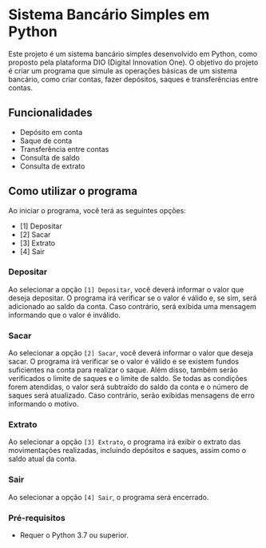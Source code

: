 # Sistema Bancário Simples em Python

Este projeto é um sistema bancário simples desenvolvido em Python, como proposto pela plataforma DIO (Digital Innovation One). O objetivo do projeto é criar um programa que simule as operações básicas de um sistema bancário, como criar contas, fazer depósitos, saques e transferências entre contas.

## Funcionalidades

- Depósito em conta
- Saque de conta
- Transferência entre contas
- Consulta de saldo
- Consulta de extrato

## Como utilizar o programa

Ao iniciar o programa, você terá as seguintes opções:

- [1] Depositar
- [2] Sacar
- [3] Extrato
- [4] Sair

### Depositar

Ao selecionar a opção `[1] Depositar`, você deverá informar o valor que deseja depositar. O programa irá verificar se o valor é válido e, se sim, será adicionado ao saldo da conta. Caso contrário, será exibida uma mensagem informando que o valor é inválido.

### Sacar

Ao selecionar a opção `[2] Sacar`, você deverá informar o valor que deseja sacar. O programa irá verificar se o valor é válido e se existem fundos suficientes na conta para realizar o saque. Além disso, também serão verificados o limite de saques e o limite de saldo. Se todas as condições forem atendidas, o valor será subtraído do saldo da conta e o número de saques será atualizado. Caso contrário, serão exibidas mensagens de erro informando o motivo.

### Extrato

Ao selecionar a opção `[3] Extrato`, o programa irá exibir o extrato das movimentações realizadas, incluindo depósitos e saques, assim como o saldo atual da conta.

### Sair

Ao selecionar a opção `[4] Sair`, o programa será encerrado.


### Pré-requisitos

- Requer o Python 3.7 ou superior.
